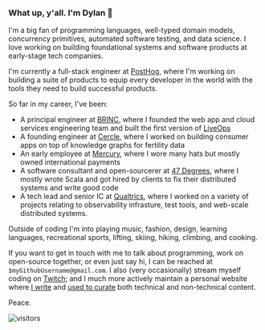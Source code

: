 ### What up, y'all.  I'm Dylan 👋

I'm a big fan of programming languages, well-typed domain models, concurrency primitives, automated software testing, and data science. I love working on building foundational systems and software products at early-stage tech companies.

I'm currently a full-stack engineer at [PostHog](https://posthog.com/), where I'm working on building a suite of products to equip every developer in the world with the tools they need to build successful products.

So far in my career, I've been:
* A principal engineer at [BRINC](https://brincdrones.com/), where I founded the web app and cloud services engineering team and built the first version of [LiveOps](https://brincdrones.com/liveops/)
* A founding engineer at [Cercle](https://www.cercle.ai/), where I worked on building consumer apps on top of knowledge graphs for fertility data
* An early employee at [Mercury](https://mercury.com/), where I wore many hats but mostly owned international payments
* A software consultant and open-sourcerer at [47 Degrees](https://www.47deg.com/), where I mostly wrote Scala and got hired by clients to fix their distributed systems and write good code
* A tech lead and senior IC at [Qualtrics](https://www.qualtrics.com/qualtrics-life/why-qualtrics-dylan-martin-software-engineer-seattle-wa/), where I worked on a variety of projects relating to observability infrasture, test tools, and web-scale distributed systems.

Outside of coding I'm into playing music, fashion, design, learning languages, recreational sports, lifting, skiing, hiking, climbing, and cooking.

If you want to get in touch with me to talk about programming, work on open-source together, or even just say hi, I can be reached at `$myGithubUsername@gmail.com`.  I also (very occasionally) stream myself coding on [Twitch](https://www.twitch.tv/dmarticus); and I much more actively maintain a personal website where [I write](https://dylanamartin.com/blog) and [used to curate](https://dylanamartin.com/reading) both technical and non-technical content.

Peace.

![visitors](https://visitor-badge.laobi.icu/badge?page_id=dmarticus.dmarticus)
<!--
**dmarticus/dmarticus** is a ✨ _special_ ✨ repository because its `README.md` (this file) appears on your GitHub profile.

Here are some ideas to get you started:

- 🔭 I’m currently working on ...
- 🌱 I’m currently learning ...
- 👯 I’m looking to collaborate on ...
- 🤔 I’m looking for help with ...
- 💬 Ask me about ...
- 📫 How to reach me: ...
- 😄 Pronouns: ...
- ⚡ Fun fact: ...
-->
